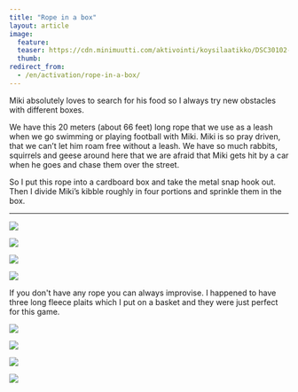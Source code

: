 ```yaml
---
title: "Rope in a box"
layout: article
image:
  feature:
  teaser: https://cdn.minimuutti.com/aktivointi/koysilaatikko/DSC30102-245px.jpg
  thumb:
redirect_from:
  - /en/activation/rope-in-a-box/
---
```


Miki absolutely loves to search for his food so I always try new obstacles with different boxes.

We have this 20 meters (about 66 feet) long rope that we use as a leash when we go swimming or playing football with Miki. Miki is so pray driven, that we can’t let him roam free without a leash. We have so much rabbits, squirrels and geese around here that we are afraid that Miki gets hit by a car when he goes and chase them over the street.

So I put this rope into a cardboard box and take the metal snap hook out. Then I divide Miki’s kibble roughly in four portions and sprinkle them in the box.

---

![](https://cdn.minimuutti.com/aktivointi/koysilaatikko/DSC30098_2-800px.jpg)

![](https://cdn.minimuutti.com/aktivointi/koysilaatikko/DSC30102_2-800px.jpg)

![](https://cdn.minimuutti.com/aktivointi/koysilaatikko/DSC26678_2-800px.jpg)

![](https://cdn.minimuutti.com/aktivointi/koysilaatikko/DSC26701_2-800px.jpg)

If you don't have any rope you can always improvise. I happened to have three long fleece plaits which I put on a basket and they were just perfect for this game.

![](https://cdn.minimuutti.com/aktivointi/koysilaatikko/DS40104-800px.jpg)

![](https://cdn.minimuutti.com/aktivointi/koysilaatikko/DS40135-800px.jpg)

![](https://cdn.minimuutti.com/aktivointi/koysilaatikko/DS40110-800px.jpg)

![](https://cdn.minimuutti.com/aktivointi/koysilaatikko/DS40124-800px.jpg)
